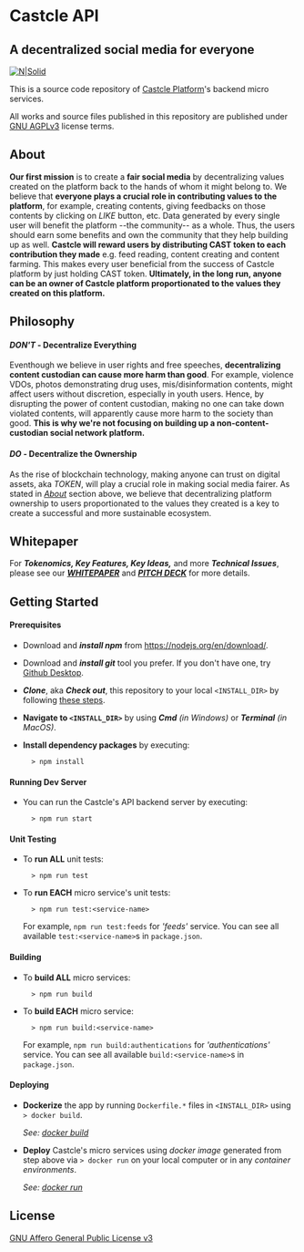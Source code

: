 # **Castcle API**

## A decentralized social media for everyone

[![N|Solid](https://avatars.githubusercontent.com/u/85831466?s=200&v=4)](https://github.com/castcle)

This is a source code repository of [Castcle Platform](https://castcle.com)'s backend micro services.

All works and source files published in this repository are published under [GNU AGPLv3](https://github.com/castcle/castcle-api/blob/main/LICENSE) license terms.

## **About** <a name="about"></a>

**Our first mission** is to create a **fair social media** by decentralizing values created on the platform back to the hands of whom it might belong to. We believe that **everyone plays a crucial role in contributing values to the platform**, for example, creating contents, giving feedbacks on those contents by clicking on *LIKE* button, etc. Data generated by every single user will benefit the platform --the community-- as a whole. Thus, the users should earn some benefits and own the community that they help building up as well. **Castcle will reward users by distributing CAST token to each contribution they made** e.g. feed reading, content creating and content farming. This makes every user beneficial from the success of Castcle platform by just holding CAST token. **Ultimately, in the long run, anyone can be an owner of Castcle platform proportionated to the values they created on this platform.**

## **Philosophy**

#### _DON'T_ - Decentralize Everything

Eventhough we believe in user rights and free speeches, **decentralizing content custodian can cause more harm than good**. For example, violence VDOs, photos demonstrating drug uses, mis/disinformation contents, might affect users without discretion, especially in youth users. Hence, by disrupting the power of content custodian, making no one can take down violated contents, will apparently cause more harm to the society than good. **This is why we're not focusing on building up a non-content-custodian social network platform.**

#### _DO_ - Decentralize the Ownership

As the rise of blockchain technology, making anyone can trust on digital assets, aka _TOKEN_, will play a crucial role in making social media fairer. As stated in _[About](#about)_ section above, we believe that decentralizing platform ownership to users proportionated to the values they created is a key to create a successful and more sustainable ecosystem.

## **Whitepaper**

For ***Tokenomics, Key Features, Key Ideas,*** and more ***Technical Issues***, please see our ***[WHITEPAPER](https://documents.castcle.com/castcle-whitepaper-v1_3.pdf)*** and ***[PITCH DECK](https://drive.google.com/file/d/1BbIhjiLjt5zyWQk3NsJtpphpw4HBWOtc/view?usp=sharing)*** for more details.

## **Getting Started**

#### Prerequisites

- Download and **_install npm_** from https://nodejs.org/en/download/.

- Download and **_install git_** tool you prefer. If you don't have one, try [Github Desktop](https://desktop.github.com/).

- **_Clone_**, aka **_Check out_**, this repository to your local `<INSTALL_DIR>` by following [these steps](https://docs.github.com/en/github/creating-cloning-and-archiving-repositories/cloning-a-repository-from-github/cloning-a-repository).

- **Navigate to `<INSTALL_DIR>`** by using **_Cmd_** _(in Windows)_ or **_Terminal_** _(in MacOS)_.

- **Install dependency packages** by executing:
  ```
    > npm install
  ```

#### Running Dev Server

- You can run the Castcle's API backend server by executing:
  ```
    > npm run start
  ```

#### Unit Testing

- To **run ALL** unit tests:

  ```
    > npm run test
  ```

- To **run EACH** micro service's unit tests:
  ```
    > npm run test:<service-name>
  ```
  For example, `npm run test:feeds` for _'feeds'_ service. You can see all available `test:<service-name>`s in `package.json`.

#### Building

- To **build ALL** micro services:

  ```
    > npm run build
  ```

- To **build EACH** micro service:
  ```
    > npm run build:<service-name>
  ```
  For example, `npm run build:authentications` for _'authentications'_ service. You can see all available `build:<service-name>`s in `package.json`.

#### Deploying

- **Dockerize** the app by running `Dockerfile.*` files in `<INSTALL_DIR>` using `> docker build`.

  _See: [docker build](https://docs.docker.com/engine/reference/commandline/build/)_

- **Deploy** Castcle's micro services using _docker image_ generated from step above via `> docker run` on your local computer or in any _container environments_.

  _See: [docker run](https://docs.docker.com/engine/reference/commandline/run/)_

## **License**

[GNU Affero General Public License v3](https://github.com/castcle/castcle-api/blob/main/LICENSE)
